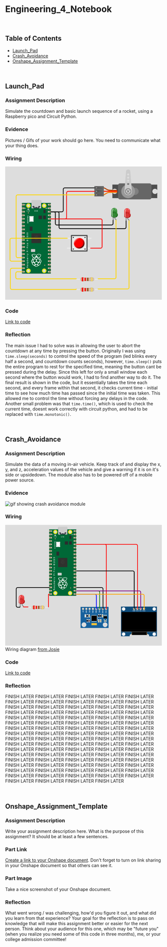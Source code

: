 # Engineering_4_Notebook

&nbsp;

## Table of Contents
* [Launch_Pad](#launch_pad)
* [Crash_Avoidance](#crash_avoidance)
* [Onshape_Assignment_Template](#onshape_assignment_template)

&nbsp;

## Launch_Pad

### Assignment Description

Simulate the countdown and basic launch sequence of a rocket, using a Raspberry pico and Circuit Python.

### Evidence 

Pictures / Gifs of your work should go here. You need to communicate what your thing does. 

### Wiring

![Wiring Diagram](https://github.com/jkrosby51/Engineering_4_Notebook/blob/main/images/launchPad-Wiring.png)

### Code
[Link to code](https://github.com/jkrosby51/Engineering_4_Notebook/blob/main/raspberry-pi/launchPad.py)

### Reflection

The main issue I had to solve was in allowing the user to abort the countdown at any time by pressing the button. Originally I was using `time.sleep(seconds)` to control the speed of the program (led blinks every half a second, and countdown counts seconds), however, `time.sleep()` puts the entire program to rest for the specified time, meaning the button cant be pressed during the delay. Since this left for only a small window each second where the button would work, I had to find another way to do it. The final result is shown in the code, but it essentially takes the time each second, and every frame within that second, it checks current time - initial time to see how much time has passed since the initial time was taken. This allowed me to control the time without forcing any delays in the code. Another small problem was that `time.time()`, which is used to check the current time, doesnt work correctly with circuit python, and had to be replaced with `time.monotonic()`.

&nbsp;

## Crash_Avoidance

### Assignment Description

Simulate the data of a moving in-air vehicle. Keep track of and display the x, y, and z, acceleration values of the vehicle and give a warning if it is on it's side or upsidedown. The module also has to be powered off of a mobile power source.

### Evidence 

![gif showing crash avoidance module](https://github.com/jkrosby51/Engineering_4_Notebook/blob/main/images/ezgif.com-gif-maker.gif)

### Wiring

![wiring](https://github.com/jmuss07/Engineering_4_Notebook/blob/main/images/CAP3wiring.PNG)
Wiring diagram [from Josie](https://github.com/jmuss07/Engineering_4_Notebook/blob/main/images/CAP3wiring.PNG)

### Code
[Link to code](https://github.com/jkrosby51/Engineering_4_Notebook/blob/main/raspberry-pi/crashAvoidance.py)

### Reflection

FINISH LATER FINISH LATER FINISH LATER FINISH LATER FINISH LATER FINISH LATER FINISH LATER FINISH LATER FINISH LATER FINISH LATER FINISH LATER FINISH LATER FINISH LATER FINISH LATER FINISH LATER FINISH LATER FINISH LATER FINISH LATER FINISH LATER FINISH LATER FINISH LATER FINISH LATER FINISH LATER FINISH LATER FINISH LATER FINISH LATER FINISH LATER FINISH LATER FINISH LATER FINISH LATER FINISH LATER FINISH LATER FINISH LATER FINISH LATER FINISH LATER FINISH LATER FINISH LATER FINISH LATER FINISH LATER FINISH LATER FINISH LATER FINISH LATER FINISH LATER FINISH LATER FINISH LATER FINISH LATER FINISH LATER FINISH LATER FINISH LATER FINISH LATER FINISH LATER FINISH LATER FINISH LATER FINISH LATER FINISH LATER FINISH LATER FINISH LATER FINISH LATER FINISH LATER FINISH LATER FINISH LATER FINISH LATER FINISH LATER FINISH LATER FINISH LATER FINISH LATER FINISH LATER FINISH LATER FINISH LATER FINISH LATER FINISH LATER FINISH LATER FINISH LATER FINISH LATER FINISH LATER FINISH LATER FINISH LATER FINISH LATER FINISH LATER FINISH LATER FINISH LATER FINISH LATER FINISH LATER FINISH LATER 

&nbsp;

## Onshape_Assignment_Template

### Assignment Description

Write your assignment description here. What is the purpose of this assignment? It should be at least a few sentences.

### Part Link 

[Create a link to your Onshape document](https://cvilleschools.onshape.com/documents/003e413cee57f7ccccaa15c2/w/ea71050bb283bf3bf088c96c/e/c85ae532263d3b551e1795d0?renderMode=0&uiState=62d9b9d7883c4f335ec42021). Don't forget to turn on link sharing in your Onshape document so that others can see it. 

### Part Image

Take a nice screenshot of your Onshape document. 

### Reflection

What went wrong / was challenging, how'd you figure it out, and what did you learn from that experience? Your goal for the reflection is to pass on knowledge that will make this assignment better or easier for the next person. Think about your audience for this one, which may be "future you" (when you realize you need some of this code in three months), me, or your college admission committee!

&nbsp;
